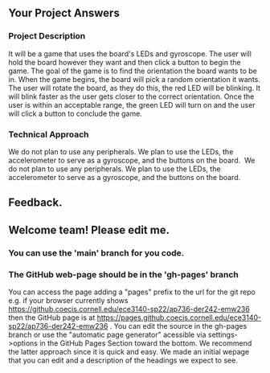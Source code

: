 ## Your Project Answers

### Project Description

It will be a game that uses the board's LEDs and gyroscope. The user will hold the board however they want and then click a button to begin the game. The goal of the game is to find the orientation the board wants to be in. When the game begins, the board will pick a random orientation it wants. The user will rotate the board, as they do this, the red LED will be blinking. It will blink faster as the user gets closer to the correct orientation. Once the user is within an acceptable range, the green LED will turn on and the user will click a button to conclude the game. 
### Technical Approach

We do not plan to use any peripherals. We plan to use the LEDs, the accelerometer to serve as a gyroscope, and the buttons on the board. 
We do not plan to use any peripherals. We plan to use the LEDs, the accelerometer to serve as a gyroscope, and the buttons on the board. 

## Feedback.

## Welcome team! Please edit me.
### You can use the 'main' branch for you code.
### The GitHub web-page should be in the 'gh-pages' branch
You can access the page adding a "pages" prefix to the url for the git repo e.g. if your browser currently shows https://github.coecis.cornell.edu/ece3140-sp22/ap736-der242-emw236 then the GitHub page is at https://pages.github.coecis.cornell.edu/ece3140-sp22/ap736-der242-emw236 . You can edit the source in the gh-pages branch or use the "automatic page generator" acessible via settings->options in the GitHub Pages Section toward the bottom. We recommend the latter approach since it is quick and easy. We made an initial wepage that you can edit and a description of the headings we expect to see.